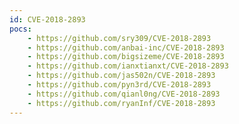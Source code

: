 ```yaml
---
id: CVE-2018-2893
pocs:
    - https://github.com/sry309/CVE-2018-2893
    - https://github.com/anbai-inc/CVE-2018-2893
    - https://github.com/bigsizeme/CVE-2018-2893
    - https://github.com/ianxtianxt/CVE-2018-2893
    - https://github.com/jas502n/CVE-2018-2893
    - https://github.com/pyn3rd/CVE-2018-2893
    - https://github.com/qianl0ng/CVE-2018-2893
    - https://github.com/ryanInf/CVE-2018-2893
---
```

